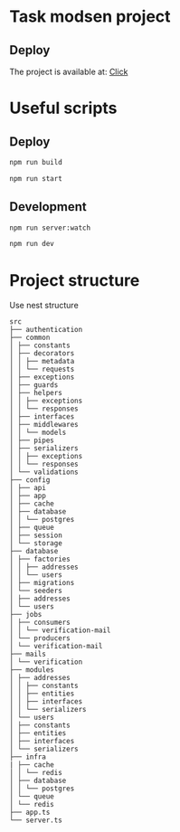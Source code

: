 # Task modsen project

## Deploy

The project is available at: [Click](https://modsen-task-production.up.railway.app/)

# Useful scripts

## Deploy

```sh
npm run build
```

```sh
npm run start
```

## Development

```sh
npm run server:watch
```

```sh
npm run dev
```

# Project structure

Use nest structure

```
src
├── authentication
├── common
│ ├── constants
│ ├── decorators
│ │ ├── metadata
│ │ └── requests
│ ├── exceptions
│ ├── guards
│ ├── helpers
│ │ ├── exceptions
│ │ └── responses
│ ├── interfaces
│ ├── middlewares
│ │ └── models
│ ├── pipes
│ ├── serializers
│ │ ├── exceptions
│ │ └── responses
│ └── validations
├── config
│ ├── api
│ ├── app
│ ├── cache
│ ├── database
│ │ └── postgres
│ ├── queue
│ ├── session
│ └── storage
├── database
│ ├── factories
│ │ ├── addresses
│ │ └── users
│ ├── migrations
│ └── seeders
│ ├── addresses
│ └── users
├── jobs
│ ├── consumers
│ │ └── verification-mail
│ └── producers
│ └── verification-mail
├── mails
│ └── verification
├── modules
│ ├── addresses
│ │ ├── constants
│ │ ├── entities
│ │ ├── interfaces
│ │ └── serializers
│ └── users
│ ├── constants
│ ├── entities
│ ├── interfaces
│ └── serializers
├── infra
| ├── cache
│ │ └── redis
│ ├── database
│ │ └── postgres
│ └── queue
│ └── redis
├── app.ts
└── server.ts
```

